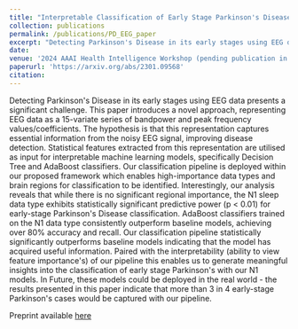 ```yaml
---
title: "Interpretable Classification of Early Stage Parkinson's Disease from EEG"
collection: publications
permalink: /publications/PD_EEG_paper
excerpt: "Detecting Parkinson's Disease in its early stages using EEG data presents a significant challenge. This paper introduces a novel approach, representing EEG data as a 15-variate series of bandpower and peak frequency values/coefficients. The hypothesis is that this representation captures essential information from the noisy EEG signal, improving disease detection. Statistical features extracted from this representation are utilised as input for interpretable machine learning models, specifically Decision Tree and AdaBoost classifiers. Our classification pipeline is deployed within our proposed framework which enables high-importance data types and brain regions for classification to be identified. Interestingly, our analysis reveals that while there is no significant regional importance, the N1 sleep data type exhibits statistically significant predictive power (p < 0.01) for early-stage Parkinson's Disease classification. AdaBoost classifiers trained on the N1 data type consistently outperform baseline models, achieving over 80% accuracy and recall. Our classification pipeline statistically significantly outperforms baseline models indicating that the model has acquired useful information. Paired with the interpretability (ability to view feature importance's) of our pipeline this enables us to generate meaningful insights into the classification of early stage Parkinson's with our N1 models. In Future, these models could be deployed in the real world - the results presented in this paper indicate that more than 3 in 4 early-stage Parkinson's cases would be captured with our pipeline."
date:
venue: '2024 AAAI Health Intelligence Workshop (pending publication in Computation Intelligence Springer Book Series)'
paperurl: 'https://arxiv.org/abs/2301.09568'
citation: 
---
```


Detecting Parkinson's Disease in its early stages using EEG data presents a significant challenge. This paper introduces a novel approach, representing EEG data as a 15-variate series of bandpower and peak frequency values/coefficients. The hypothesis is that this representation captures essential information from the noisy EEG signal, improving disease detection. Statistical features extracted from this representation are utilised as input for interpretable machine learning models, specifically Decision Tree and AdaBoost classifiers. Our classification pipeline is deployed within our proposed framework which enables high-importance data types and brain regions for classification to be identified. Interestingly, our analysis reveals that while there is no significant regional importance, the N1 sleep data type exhibits statistically significant predictive power (p < 0.01) for early-stage Parkinson's Disease classification. AdaBoost classifiers trained on the N1 data type consistently outperform baseline models, achieving over 80% accuracy and recall. Our classification pipeline statistically significantly outperforms baseline models indicating that the model has acquired useful information. Paired with the interpretability (ability to view feature importance's) of our pipeline this enables us to generate meaningful insights into the classification of early stage Parkinson's with our N1 models. In Future, these models could be deployed in the real world - the results presented in this paper indicate that more than 3 in 4 early-stage Parkinson's cases would be captured with our pipeline.



Preprint available [here](https://arxiv.org/abs/2301.09568)


